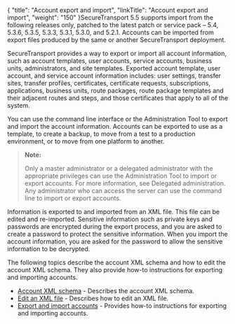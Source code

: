 {
    "title": "Account export and import",
    "linkTitle": "Account export and import",
    "weight": "150"
}<span class="mc-variable suite_variables.SecureTransportName variable">SecureTransport</span> <span class="mc-variable axway_variables.Component_Version variable">5.5</span> supports import from the following releases only, patched to the latest patch or service pack – 5.4, 5.3.6, 5.3.5, 5.3.3, 5.3.1, 5.3.0, and 5.2.1. Accounts can be imported from export files produced by the same or another <span class="mc-variable axway_variables.Component_Short_Name variable">SecureTransport</span> deployment.

<span class="mc-variable axway_variables.Component_Short_Name variable">SecureTransport</span> provides a way to export or import all account information, such as account templates, user accounts, service accounts, business units, administrators, and site templates. Exported account template, user account, and service account information includes: user settings, transfer sites, transfer profiles, certificates, certificate requests, subscriptions, applications, business units, route packages, route package templates and their adjacent routes and steps, and those certificates that apply to all of the system.

You can use the command line interface or the Administration Tool to export and import the account information. Accounts can be exported to use as a template, to create a backup, to move from a test to a production environment, or to move from one platform to another.

> **Note:**
>
> Only a master administrator or a delegated administrator with the appropriate privileges can use the Administration Tool to import or export accounts. For more information, see Delegated administration. Any administrator who can access the server can use the command line to import or export accounts.

Information is exported to and imported from an XML file. This file can be edited and re-imported. Sensitive information such as private keys and passwords are encrypted during the export process, and you are asked to create a password to protect the sensitive information. When you import the account information, you are asked for the password to allow the sensitive information to be decrypted.

The following topics describe the account XML schema and how to edit the account XML schema. They also provide how-to instructions for exporting and importing accounts.

-   <a href="c_st_account_xml_schema" class="MCXref xref">Account XML schema</a> - Describes the account XML schema.
-   <a href="c_st_edit_xml_file" class="MCXref xref">Edit an XML file</a> - Describes how to edit an XML file.
-   <a href="t_st_importandexportaccounts" class="MCXref xref">Export and import accounts</a> - Provides how-to instructions for exporting and importing accounts.
